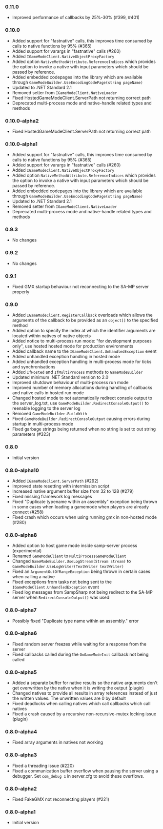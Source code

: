 ### 0.11.0
- Improved performance of callbacks by 25%-30% (#399, #401)

### 0.10.0
- Added support for "fastnative" calls, this improves time consumed by calls to native functions by 95% (#365)
- Added support for varargs in "fastnative" calls (#260)
- Added `IGameModeClient.NativeObjectProxyFactory`
- Added option `NativeMethodAttribute.ReferenceIndices` which provides the option to invoke a native with input parameters which should be passed by reference.
- Added embedded codepages into the library which are available through `GameModeBuilder.UseEncodingCodePage(string pageName)`
- Updated to .NET Standard 2.1
- Removed setter from `IGameModeClient.NativeLoader`
- Fixed HostedGameModeClient.ServerPath not returning correct path
- Deprecated multi-process mode and native-handle related types and methods

### 0.10.0-alpha2
- Fixed HostedGameModeClient.ServerPath not returning correct path

### 0.10.0-alpha1
- Added support for "fastnative" calls, this improves time consumed by calls to native functions by 95% (#365)
- Added support for varargs in "fastnative" calls (#260)
- Added `IGameModeClient.NativeObjectProxyFactory`
- Added option `NativeMethodAttribute.ReferenceIndices` which provides the option to invoke a native with input parameters which should be passed by reference.
- Added embedded codepages into the library which are available through `GameModeBuilder.UseEncodingCodePage(string pageName)`
- Updated to .NET Standard 2.1
- Removed setter from `IGameModeClient.NativeLoader`
- Deprecated multi-process mode and native-handle related types and methods

### 0.9.3
- No changes

### 0.9.2
- No changes

### 0.9.1
- Fixed GMX startup behaviour not reconnecting to the SA-MP server properly

### 0.9.0
- Added `IGameModeClient.RegisterCallback` overloads which allows the arguments of the callback to be provided as an `object[]` to the specified method
- Added option to specify the index at which the identifier arguments are located within natives of native objects
- Added notice to multi-process run mode: "for development purposes only", use hosted hosted mode for production environments
- Added callback name to the `IGameModeClient.UnhandledException` event
- Added unhandled exception handling in hosted mode
- Added unhandled exception handling in multi-process mode for ticks and synchronisations
- Added `IfHosted` and `IfMultiProcess` methods to `GameModeBuilder`
- Updated minimum .NET Standard version to 2.0
- Improved shutdown behaviour of multi-process run mode
- Improved number of memory allocations during handling of callbacks and native calls in hosted run mode
- Changed hosted mode to not automatically redirect console output to the server_log.txt, use `GameModeBuilder.RedirectConsoleOutput()` to reenable logging to the server log
- Removed `GameModeBuilder.BuildWith`
- Fixed `GameModeBuilder.RedirectConsoleOutput` causing errors during startup in multi-process mode
- Fixed garbage strings being returned when no string is set to out string parameters (#323)

### 0.8.0
- Initial version

### 0.8.0-alpha10
- Added `IGameModeClient.ServerPath` (#292)
- Improved state resetting with intermission script
- Increased native argument buffer size from 32 to 128 (#279)
- Fixed missing framework log messages
- Fixed "Duplicate typename within an assembly" exception being thrown in some cases when loading a gamemode when players are already connect (#258)
- Fixed crash which occurs when using running gmx in non-hosted mode (#280)

### 0.8.0-alpha8
- Added option to host game mode inside samp-server process (experimental)
- Renamed `GameModeClient` to `MultiProcessGameModeClient`
- Changed `GameModeBuilder.UseLogStream(Stream stream)` to `GameModeBuilder.UseLogWriter(TextWriter textWriter)`
- Fixed an `ArgumentOutOfRangeException` being thrown in certain cases when calling a native
- Fixed exceptions from tasks not being sent to the `IGameModeClient.UnhandledException` event
- Fixed log messages from SampSharp not being redirect to the SA-MP server when `RedirectConsoleOutput()` was used

### 0.8.0-alpha7
- Possibly fixed "Duplicate type name within an assembly." error

### 0.8.0-alpha6
- Fixed random server freezes while waiting for a response from the server
- Fixed callbacks called during the `OnGameModeInit` callback not being called

### 0.8.0-alpha5
- Added a separate buffer for native results so the native arguments don't get overwritten by the native when it is writing the output (plugin)
- Changed natives to provide all results in array references instead of just the written values. The unwritten values are 0 by default
- Fixed deadlocks when calling natives which call callbacks which call natives
- Fixed a crash caused by a recursive non-recursive-mutex locking issue (plugin) 

### 0.8.0-alpha4
- Fixed array arguments in natives not working

### 0.8.0-alpha3
- Fixed a threading issue (#220)
- Fixed a communication buffer overflow when pausing the server using a debugger. Set `com_debug 1` in server.cfg to avoid these overflows.

### 0.8.0-alpha2
- Fixed FakeGMX not reconnecting players (#221)

### 0.8.0-alpha1
- Initial version
